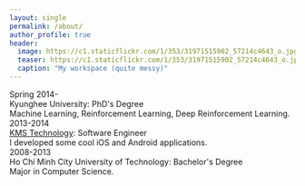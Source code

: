 ```yaml
---
layout: single
permalink: /about/
author_profile: true
header:
  image: https://c1.staticflickr.com/1/353/31971515902_57214c4643_o.jpg
  teaser: https://c1.staticflickr.com/1/353/31971515902_57214c4643_o.jpg
  caption: "My workspace (quite messy)"
---
```


<div class="container">
  <div id="timeline">
    <div class="timelineitem">
     <div class="tdate">Spring 2014-</div>
      <div class="ttitle">Kyunghee University: PhD's Degree</div>
      <div class="tdesc">Machine Learning, Reinforcement Learning, Deep Reinforcement Learning.</div>
    </div>
    <div class="timelineitem">
     <div class="tdate">2013-2014</div>
      <div class="ttitle"><a href="http://www.kms-technology.com/">KMS Technology</a>: Software Engineer</div>
      <div class="tdesc">I developed some cool iOS and Android applications.</div>
    </div>
    <div class="timelineitem">
      <div class="tdate">2008-2013
      </div>
      <div class="ttitle">Ho Chi Minh City University of Technology: Bachelor's Degree</div>
      <div class="tdesc">Major in Computer Science.</div>
    </div>
  </div>
</div>